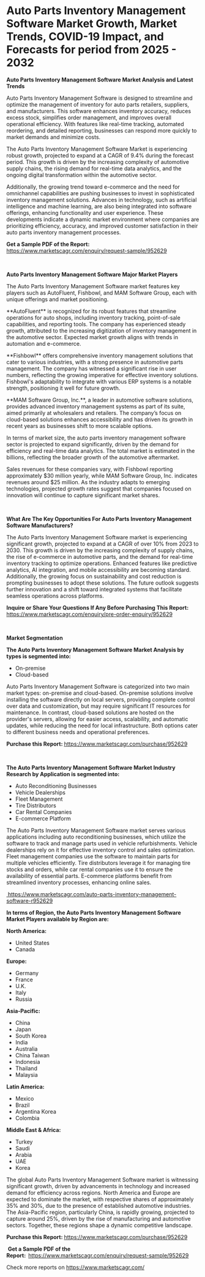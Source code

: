 <p><h1>Auto Parts Inventory Management Software Market Growth, Market Trends, COVID-19 Impact, and Forecasts for period from 2025 - 2032</h1></p><p><strong>Auto Parts Inventory Management Software Market Analysis and Latest Trends</strong></p>
<p><p>Auto Parts Inventory Management Software is designed to streamline and optimize the management of inventory for auto parts retailers, suppliers, and manufacturers. This software enhances inventory accuracy, reduces excess stock, simplifies order management, and improves overall operational efficiency. With features like real-time tracking, automated reordering, and detailed reporting, businesses can respond more quickly to market demands and minimize costs.</p><p>The Auto Parts Inventory Management Software Market is experiencing robust growth, projected to expand at a CAGR of 9.4% during the forecast period. This growth is driven by the increasing complexity of automotive supply chains, the rising demand for real-time data analytics, and the ongoing digital transformation within the automotive sector. </p><p>Additionally, the growing trend toward e-commerce and the need for omnichannel capabilities are pushing businesses to invest in sophisticated inventory management solutions. Advances in technology, such as artificial intelligence and machine learning, are also being integrated into software offerings, enhancing functionality and user experience. These developments indicate a dynamic market environment where companies are prioritizing efficiency, accuracy, and improved customer satisfaction in their auto parts inventory management processes.</p></p>
<p><strong>Get a Sample PDF of the Report:&nbsp;</strong> <a href="https://www.marketscagr.com/enquiry/request-sample/952629?utm_campaign=2450&utm_medium=2&utm_source=Github&utm_content=ia&utm_term=06032025&utm_id=auto-parts-inventory-management-software">https://www.marketscagr.com/enquiry/request-sample/952629</a></p>
<p>&nbsp;</p>
<p><strong>Auto Parts Inventory Management Software Major Market Players</strong></p>
<p><p>The Auto Parts Inventory Management Software market features key players such as AutoFluent, Fishbowl, and MAM Software Group, each with unique offerings and market positioning. </p><p>**AutoFluent** is recognized for its robust features that streamline operations for auto shops, including inventory tracking, point-of-sale capabilities, and reporting tools. The company has experienced steady growth, attributed to the increasing digitization of inventory management in the automotive sector. Expected market growth aligns with trends in automation and e-commerce.</p><p>**Fishbowl** offers comprehensive inventory management solutions that cater to various industries, with a strong presence in automotive parts management. The company has witnessed a significant rise in user numbers, reflecting the growing imperative for effective inventory solutions. Fishbowl's adaptability to integrate with various ERP systems is a notable strength, positioning it well for future growth.</p><p>**MAM Software Group, Inc.**, a leader in automotive software solutions, provides advanced inventory management systems as part of its suite, aimed primarily at wholesalers and retailers. The company’s focus on cloud-based solutions enhances accessibility and has driven its growth in recent years as businesses shift to more scalable options.</p><p>In terms of market size, the auto parts inventory management software sector is projected to expand significantly, driven by the demand for efficiency and real-time data analytics. The total market is estimated in the billions, reflecting the broader growth of the automotive aftermarket.</p><p>Sales revenues for these companies vary, with Fishbowl reporting approximately $30 million yearly, while MAM Software Group, Inc. indicates revenues around $25 million. As the industry adapts to emerging technologies, projected growth rates suggest that companies focused on innovation will continue to capture significant market shares.</p></p>
<p>&nbsp;</p>
<p><strong>What Are The Key Opportunities For Auto Parts Inventory Management Software Manufacturers?</strong></p>
<p><p>The Auto Parts Inventory Management Software market is experiencing significant growth, projected to expand at a CAGR of over 10% from 2023 to 2030. This growth is driven by the increasing complexity of supply chains, the rise of e-commerce in automotive parts, and the demand for real-time inventory tracking to optimize operations. Enhanced features like predictive analytics, AI integration, and mobile accessibility are becoming standard. Additionally, the growing focus on sustainability and cost reduction is prompting businesses to adopt these solutions. The future outlook suggests further innovation and a shift toward integrated systems that facilitate seamless operations across platforms.</p></p>
<p><strong>Inquire or Share Your Questions If Any Before Purchasing This Report:</strong> <a href="https://www.marketscagr.com/enquiry/pre-order-enquiry/952629?utm_campaign=2450&utm_medium=2&utm_source=Github&utm_content=ia&utm_term=06032025&utm_id=auto-parts-inventory-management-software">https://www.marketscagr.com/enquiry/pre-order-enquiry/952629</a></p>
<p>&nbsp;</p>
<p><strong>Market Segmentation</strong></p>
<p><strong>The Auto Parts Inventory Management Software Market Analysis by types is segmented into:</strong></p>
<p><ul><li>On-premise</li><li>Cloud-based</li></ul></p>
<p><p>Auto Parts Inventory Management Software is categorized into two main market types: on-premise and cloud-based. On-premise solutions involve installing the software directly on local servers, providing complete control over data and customization, but may require significant IT resources for maintenance. In contrast, cloud-based solutions are hosted on the provider's servers, allowing for easier access, scalability, and automatic updates, while reducing the need for local infrastructure. Both options cater to different business needs and operational preferences.</p></p>
<p><strong>Purchase this Report:&nbsp;</strong><a href="https://www.marketscagr.com/purchase/952629?utm_campaign=2450&utm_medium=2&utm_source=Github&utm_content=ia&utm_term=06032025&utm_id=auto-parts-inventory-management-software">https://www.marketscagr.com/purchase/952629</a></p>
<p>&nbsp;</p>
<p><strong>The Auto Parts Inventory Management Software Market Industry Research by Application is segmented into:</strong></p>
<p><ul><li>Auto Reconditioning Businesses</li><li>Vehicle Dealerships</li><li>Fleet Management</li><li>Tire Distributors</li><li>Car Rental Companies</li><li>E-commerce Platform</li></ul></p>
<p><p>The Auto Parts Inventory Management Software market serves various applications including auto reconditioning businesses, which utilize the software to track and manage parts used in vehicle refurbishments. Vehicle dealerships rely on it for effective inventory control and sales optimization. Fleet management companies use the software to maintain parts for multiple vehicles efficiently. Tire distributors leverage it for managing tire stocks and orders, while car rental companies use it to ensure the availability of essential parts. E-commerce platforms benefit from streamlined inventory processes, enhancing online sales.</p></p>
<p><a href="https://www.marketscagr.com/auto-parts-inventory-management-software-r952629?utm_campaign=2450&utm_medium=2&utm_source=Github&utm_content=ia&utm_term=06032025&utm_id=auto-parts-inventory-management-software">&nbsp;https://www.marketscagr.com/auto-parts-inventory-management-software-r952629</a></p>
<p><strong>In terms of Region, the Auto Parts Inventory Management Software Market Players available by Region are:</strong></p>
<p>
    <p> <strong> North America: </strong>
        <ul>
            <li>United States</li>
            <li>Canada</li>
        </ul>
        </p> 
    <p> <strong> Europe: </strong>
        <ul>
            <li>Germany</li>
            <li>France</li>
            <li>U.K.</li>
            <li>Italy</li>
            <li>Russia</li>
        </ul>
        </p> 
    <p> <strong> Asia-Pacific: </strong>
        <ul>
            <li>China</li>
            <li>Japan</li>
            <li>South Korea</li>
            <li>India</li>
            <li>Australia</li>
            <li>China Taiwan</li>
            <li>Indonesia</li>
            <li>Thailand</li>
            <li>Malaysia</li>
        </ul>
        </p> 
    <p> <strong> Latin America: </strong>
        <ul>
            <li>Mexico</li>
            <li>Brazil</li>
            <li>Argentina Korea</li>
            <li>Colombia</li>
        </ul>
        </p> 
    <p> <strong> Middle East & Africa: </strong>
        <ul>
            <li>Turkey</li>
            <li>Saudi</li>
            <li>Arabia</li>
            <li>UAE</li>
            <li>Korea</li>
        </ul>
    </p>
    </p>
<p><p>The global Auto Parts Inventory Management Software market is witnessing significant growth, driven by advancements in technology and increased demand for efficiency across regions. North America and Europe are expected to dominate the market, with respective shares of approximately 35% and 30%, due to the presence of established automotive industries. The Asia-Pacific region, particularly China, is rapidly growing, projected to capture around 25%, driven by the rise of manufacturing and automotive sectors. Together, these regions shape a dynamic competitive landscape.</p></p>
<p><strong>Purchase this Report: </strong><a href="https://www.marketscagr.com/purchase/952629?utm_campaign=2450&utm_medium=2&utm_source=Github&utm_content=ia&utm_term=06032025&utm_id=auto-parts-inventory-management-software">https://www.marketscagr.com/purchase/952629</a></p>
<p>&nbsp;<strong>Get a Sample PDF of the Report:&nbsp;&nbsp;</strong><a href="https://www.marketscagr.com/enquiry/request-sample/952629?utm_campaign=2450&utm_medium=2&utm_source=Github&utm_content=ia&utm_term=06032025&utm_id=auto-parts-inventory-management-software">https://www.marketscagr.com/enquiry/request-sample/952629</a></p>
<p><strong></strong></p>
<p>Check more reports on <a href="https://www.marketscagr.com/?utm_campaign=2450&utm_medium=2&utm_source=Github&utm_content=ia&utm_term=06032025&utm_id=auto-parts-inventory-management-software">https://www.marketscagr.com/</a></p>